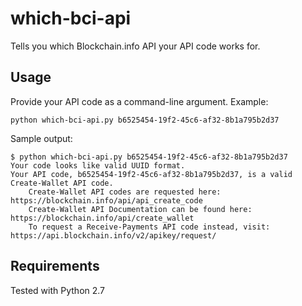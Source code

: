 # which-bci-api

Tells you which Blockchain.info API your API code works for.

## Usage

Provide your API code as a command-line argument. Example:

`python which-bci-api.py b6525454-19f2-45c6-af32-8b1a795b2d37`

Sample output:

```
$ python which-bci-api.py b6525454-19f2-45c6-af32-8b1a795b2d37
Your code looks like valid UUID format.
Your API code, b6525454-19f2-45c6-af32-8b1a795b2d37, is a valid Create-Wallet API code.
	Create-Wallet API codes are requested here: https://blockchain.info/api/api_create_code
	Create-Wallet API Documentation can be found here: https://blockchain.info/api/create_wallet
	To request a Receive-Payments API code instead, visit: https://api.blockchain.info/v2/apikey/request/
```

## Requirements

Tested with Python 2.7
